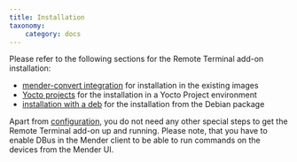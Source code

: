 ```yaml
---
title: Installation
taxonomy:
    category: docs
---
```


Please refer to the following sections for the Remote Terminal add-on installation:
* [mender-convert integration](../../../04.System-updates-Debian-family/99.Variables/docs.md#mender_addon_connect_install) for installation in the existing images
* [Yocto projects](../../../05.System-updates-Yocto-Project/05.Customize-Mender/docs.md#mender-connect) for the installation in a Yocto Project environment
* [installation with a deb](../../../09.Downloads/docs.md#Remote-Terminal-add-on) for the installation from the Debian package

Apart from [configuration](../30.Mender-connect-configuration-file/docs.md), you do not need any other special steps
to get the Remote Terminal add-on up and running. Please note, that you have to enable DBus
in the Mender client to be able to run commands on the devices from the Mender UI.

